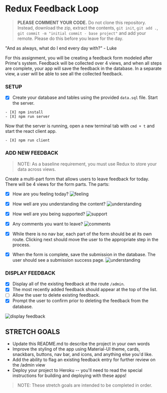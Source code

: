 # Redux Feedback Loop

> **PLEASE COMMENT YOUR CODE.** Do not clone this repository. Instead, download the zip, extract the contents, `git init`, `git add .`, `git commit -m "initial commit - base project"` and add your remote. Please do this before you leave for the day.

"And as always, what do I end every day with?" - Luke


 For this assignment, you will be creating a feedback form modeled after Prime's system. Feedback will be collected over 4 views, and when all steps are complete, your app will save the feedback in the database. In a separate view, a user will be able to see all the collected feedback. 

### SETUP

- [X] Create your database and tables using the provided `data.sql` file. Start the server.

```
- [X] npm install
- [X] npm run server
```

Now that the server is running, open a new terminal tab with `cmd + t` and start the react client app.

```
- [X] npm run client
```

### ADD NEW FEEDBACK

> NOTE: As a baseline requirement, you must use Redux to store your data across views.

Create a multi-part form that allows users to leave feedback for today. 
There will be 4 views for the form parts.
The parts:
- [X]  How are you feeling today?
![feeling](wireframes/page-one.png)
- [X]  How well are you understanding the content?
![understanding](wireframes/page-two.png)
- [X]  How well are you being supported?
![support](wireframes/page-three.png)
- [X]  Any comments you want to leave?
![comments](wireframes/page-four.png)

- [X] While there is no nav bar, each part of the form should be at its own route. Clicking next should move the user to the appropriate step in the process.

- [X]  When the form is complete, save the submission in the database. The user should see a submission success page.
 ![understanding](wireframes/page-five.png)

### DISPLAY FEEDBACK

- [X] Display all of the existing feedback at the route `/admin`. 
- [X] The most recently added feedback should appear at the top of the list. 
- [ ] Allow the user to delete existing feedback. 
- [X] Prompt the user to confirm prior to deleting the feedback from the database.

![display feedback](wireframes/admin.png)

## STRETCH GOALS

- Update this README.md to describe the project in your own words
- Improve the styling of the app using Material-UI theme, cards, snackbars, buttons, nav bar, and icons, and anything else you'd like.
- Add the ability to flag an existing feedback entry for further review on the /admin view
- Deploy your project to Heroku -- you'll need to read the special instructions for building and deploying with these apps! 


> NOTE: These stretch goals are intended to be completed in order.
